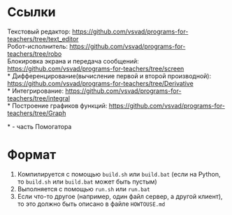 # Ссылки
Текстовый редактор: https://github.com/vsvad/programs-for-teachers/tree/text_editor  
Робот-исполнитель: https://github.com/vsvad/programs-for-teachers/tree/robo  
Блокировка экрана и передача сообщений: https://github.com/vsvad/programs-for-teachers/tree/screen  
\* Дифференцирование(вычисление первой и второй производной): https://github.com/vsvad/programs-for-teachers/tree/Derivative   
\* Интегрирование: https://github.com/vsvad/programs-for-teachers/tree/integral  
\* Построение графиков функций: https://github.com/vsvad/programs-for-teachers/tree/Graph  
  
\* - часть Помогатора
# Формат
1. Компилируется с помощью `build.sh` или `build.bat` (если на Python, то `build.sh` или `build.bat` может быть пустым)
2. Выполняется с помощью `run.sh` или `run.bat`
3. Если что-то другое (например, один файл сервер, а другой клиент), то это должно быть описано в файле `HOWTOUSE.md`

